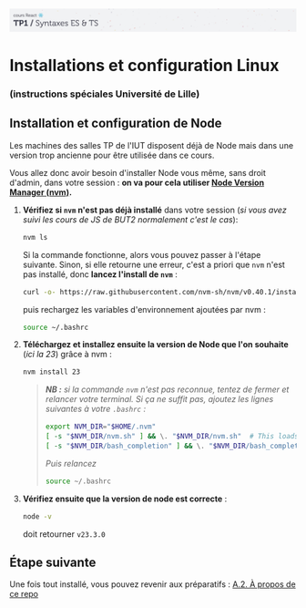 <img src="images/readme/header-small.jpg" >

# Installations et configuration Linux<!-- omit in toc -->
### (instructions spéciales Université de Lille)<!-- omit in toc -->

## Installation et configuration de Node

Les machines des salles TP de l'IUT disposent déjà de Node mais dans une version trop ancienne pour être utilisée dans ce cours.

Vous allez donc avoir besoin d'installer Node vous même, sans droit d'admin, dans votre session : **on va pour cela utiliser [Node Version Manager (nvm)](https://github.com/nvm-sh/nvm).**

1. **Vérifiez si `nvm` n'est pas déjà installé** dans votre session (_si vous avez suivi les cours de JS de BUT2 normalement c'est le cas_):
	```bash
	nvm ls
	```
	Si la commande fonctionne, alors vous pouvez passer à l'étape suivante.
	Sinon, si elle retourne une erreur, c'est a priori que `nvm` n'est pas installé, donc **lancez l'install de `nvm`** :
	```bash
	curl -o- https://raw.githubusercontent.com/nvm-sh/nvm/v0.40.1/install.sh | bash
	```
	puis rechargez les variables d'environnement ajoutées par nvm :
	```bash
	source ~/.bashrc
	```
2. **Téléchargez et installez ensuite la version de Node que l'on souhaite** (_ici la 23_) grâce à nvm :
	```bash
	nvm install 23
	```
	> _**NB :** si la commande `nvm` n'est pas reconnue, tentez de fermer et relancer votre terminal. Si ça ne suffit pas, ajoutez les lignes suivantes à votre `.bashrc` :_
	> ```bash
	> export NVM_DIR="$HOME/.nvm"
	> [ -s "$NVM_DIR/nvm.sh" ] && \. "$NVM_DIR/nvm.sh"  # This loads nvm
	> [ -s "$NVM_DIR/bash_completion" ] && \. "$NVM_DIR/bash_completion"  # This loads nvm bash_completion
	> ```
	> _Puis relancez_
	> ```bash
	> source ~/.bashrc
	> ```
3. **Vérifiez ensuite que la version de node est correcte** :
	```bash
	node -v
	```
	doit retourner `v23.3.0`


## Étape suivante <!-- omit in toc -->
Une fois tout installé, vous pouvez revenir aux préparatifs : [A.2. À propos de ce repo](A-preparatifs.md#a2-à-propos-de-ce-repo)